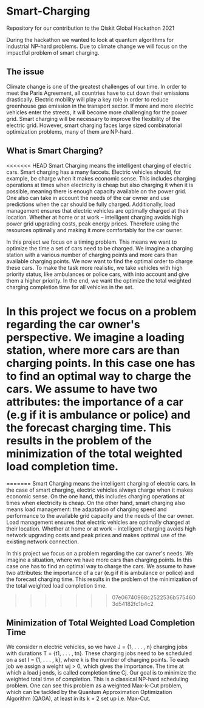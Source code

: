 # Smart-Charging
Repository for our contribution to the Qiskit Global Hackathon 2021

During the hackathon we wanted to look at quantum algorithms for industrial NP-hard problems. Due to climate change we will focus on the impactful problem of smart charging. 

## The issue
Climate change is one of the greatest challenges of our time. In order to meet the Paris Agreement, all countries have to cut down their emissions drastically. Electric mobility will play a key role in order to reduce greenhouse gas emission in the transport sector. If more and more electric vehicles enter the streets, it will become more challenging for the power grid. Smart charging will be necessary to improve the flexibility of the electric grid. However, smart charging faces large sized combinatorial optimization problems, many of them are NP-hard. 

## What is Smart Charging?
<<<<<<< HEAD
Smart Charging means the intelligent charging of electric cars. Smart charging has a many faccets. Electric vehicles should, for example, be charge when it makes economic sense. This includes charging operations at times when electricity is cheap but also charging it when it is possible, meaning there is enough capacity available on the power grid. One also can take in account the needs of the car owner and use predictions when the car should be fully charged. Additionally, load management ensures that electric vehicles are optimally charged at their location. Whether at home or at work – intelligent charging avoids high power grid upgrading costs, peak energy prices. Therefore using the resources optimally and making it more comfortably for the car owner.

In this project we focus on a timing problem. This means we want to optimize the time a set of cars need to be charged. We imagine a charging station with a various number of charging points and more cars than available charging points. We now want to find the optimal order to charge these cars. To make the task more realistic, we take vehicles with high priority status, like ambulances or police cars, with into account and give them a higher priority. In the end, we want the optimize the total weighted charging completion time for all vehicles in the set.
# In this project we focus on a problem regarding the car owner's perspective. We imagine a loading station, where more cars are than charging points. In this case one has to find an optimal way to charge the cars. We assume to have two attributes: the importance of a car (e.g if it is ambulance or police) and the forecast charging time. This results in the problem of the minimization of the total weighted load completion time.
=======
Smart Charging means the intelligent charging of electric cars. In the case of smart charging, electric vehicles always charge when it makes economic sense. On the one hand, this includes charging operations at times when electricity is cheap. On the other hand, smart charging also means load management: the adaptation of charging speed and performance to the available grid capacity and the needs of the car owner. Load management ensures that electric vehicles are optimally charged at their location. Whether at home or at work – intelligent charging avoids high network upgrading costs and peak prices and makes optimal use of the existing network connection.

In this project we focus on a problem regarding the car owner's needs. We imagine a situation, where we have more cars than charging points. In this case one has to find an optimal way to charge the cars. We assume to have two attributes: the importance of a car (e.g if it is ambulance or police) and the forecast charging time. This results in the problem of the minimization of the total weighted load completion time.
>>>>>>> 07e06740968c2522536b5754603d54182fc1b4c2

## Minimization of Total Weighted Load Completion Time 
We consider  n electric vehicles, so we have J = {1, . . . , n} charging jobs with durations T = {t1, . . . , tn}. These charging jobs need to be scheduled on a set I = {1, . . . , k}, where k is the number of charging points. To each job we assign a weight wj > 0, which gives the importance. The time at which a load j ends, is called completion time Cj. Our goal is to minimize the weighted total time of completion.
This is a classical NP-hard scheduling problem. One can see this problem as a weighted Max-k-Cut problem, which can be tackled by the Quantum Approximation Optimization Algorithm (QAOA), at least in its k = 2 set up i.e. Max-Cut.
